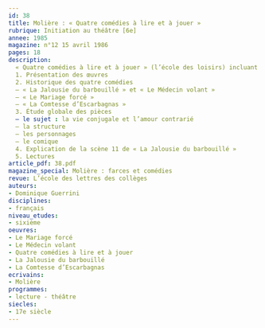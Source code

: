```yaml
---
id: 38
title: Molière : « Quatre comédies à lire et à jouer »
rubrique: Initiation au théâtre [6e]
annee: 1985
magazine: n°12 15 avril 1986
pages: 18
description: 
  « Quatre comédies à lire et à jouer » (l’école des loisirs) incluant « La Jalousie du barbouillé », « Le Médecin volant », « Le Mariage forcé », et « La Comtesse d’Escarbagnas ».
  1. Présentation des œuvres
  2. Historique des quatre comédies
  – « La Jalousie du barbouillé » et « Le Médecin volant »
  – « Le Mariage forcé »
  – « La Comtesse d’Escarbagnas »
  3. Étude globale des pièces
  – le sujet : la vie conjugale et l’amour contrarié
  – la structure
  – les personnages
  – le comique
  4. Explication de la scène 11 de « La Jalousie du barbouillé »
  5. Lectures
article_pdf: 38.pdf
magazine_special: Molière : farces et comédies
revue: L’école des lettres des collèges
auteurs:
- Dominique Guerrini
disciplines:
- français
niveau_etudes:
- sixième
oeuvres:
- Le Mariage forcé
- Le Médecin volant
- Quatre comédies à lire et à jouer
- La Jalousie du barbouillé
- La Comtesse d’Escarbagnas
ecrivains:
- Molière
programmes:
- lecture - théâtre
siecles:
- 17e siècle
---
```

